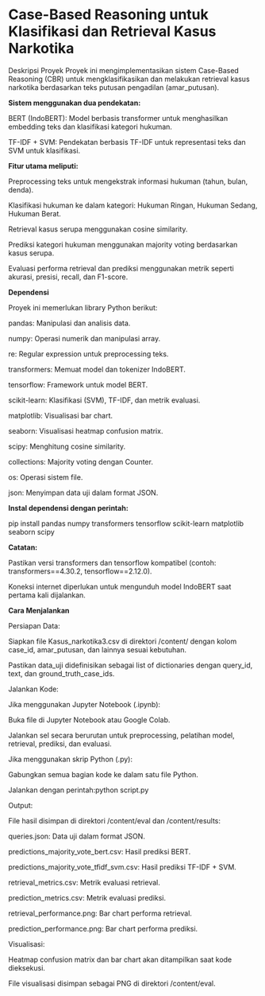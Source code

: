 # Case-Based Reasoning untuk Klasifikasi dan Retrieval Kasus Narkotika
Deskripsi Proyek
Proyek ini mengimplementasikan sistem Case-Based Reasoning (CBR) untuk mengklasifikasikan dan melakukan retrieval kasus narkotika berdasarkan teks putusan pengadilan (amar_putusan).

**Sistem menggunakan dua pendekatan:**

BERT (IndoBERT): Model berbasis transformer untuk menghasilkan embedding teks dan klasifikasi kategori hukuman.

TF-IDF + SVM: Pendekatan berbasis TF-IDF untuk representasi teks dan SVM untuk klasifikasi.

**Fitur utama meliputi:**

Preprocessing teks untuk mengekstrak informasi hukuman (tahun, bulan, denda).

Klasifikasi hukuman ke dalam kategori: Hukuman Ringan, Hukuman Sedang, Hukuman Berat.

Retrieval kasus serupa menggunakan cosine similarity.

Prediksi kategori hukuman menggunakan majority voting berdasarkan kasus serupa.

Evaluasi performa retrieval dan prediksi menggunakan metrik seperti akurasi, presisi, recall, dan F1-score.



**Dependensi**

Proyek ini memerlukan library Python berikut:

pandas: Manipulasi dan analisis data.

numpy: Operasi numerik dan manipulasi array.

re: Regular expression untuk preprocessing teks.

transformers: Memuat model dan tokenizer IndoBERT.

tensorflow: Framework untuk model BERT.

scikit-learn: Klasifikasi (SVM), TF-IDF, dan metrik evaluasi.

matplotlib: Visualisasi bar chart.

seaborn: Visualisasi heatmap confusion matrix.

scipy: Menghitung cosine similarity.

collections: Majority voting dengan Counter.

os: Operasi sistem file.

json: Menyimpan data uji dalam format JSON.

**Instal dependensi dengan perintah:**

pip install pandas numpy transformers tensorflow scikit-learn matplotlib seaborn scipy

**Catatan:**

Pastikan versi transformers dan tensorflow kompatibel (contoh: transformers==4.30.2, tensorflow==2.12.0).

Koneksi internet diperlukan untuk mengunduh model IndoBERT saat pertama kali dijalankan.

**Cara Menjalankan**

Persiapan Data:

Siapkan file Kasus_narkotika3.csv di direktori /content/ dengan kolom case_id, amar_putusan, dan lainnya sesuai kebutuhan.

Pastikan data_uji didefinisikan sebagai list of dictionaries dengan query_id, text, dan ground_truth_case_ids.

Jalankan Kode:

Jika menggunakan Jupyter Notebook (.ipynb):

Buka file di Jupyter Notebook atau Google Colab.

Jalankan sel secara berurutan untuk preprocessing, pelatihan model, retrieval, prediksi, dan evaluasi.


Jika menggunakan skrip Python (.py):

Gabungkan semua bagian kode ke dalam satu file Python.

Jalankan dengan perintah:python script.py


Output:

File hasil disimpan di direktori /content/eval dan /content/results:

queries.json: Data uji dalam format JSON.

predictions_majority_vote_bert.csv: Hasil prediksi BERT.

predictions_majority_vote_tfidf_svm.csv: Hasil prediksi TF-IDF + SVM.

retrieval_metrics.csv: Metrik evaluasi retrieval.

prediction_metrics.csv: Metrik evaluasi prediksi.

retrieval_performance.png: Bar chart performa retrieval.

prediction_performance.png: Bar chart performa prediksi.

Visualisasi:

Heatmap confusion matrix dan bar chart akan ditampilkan saat kode dieksekusi.

File visualisasi disimpan sebagai PNG di direktori /content/eval.
